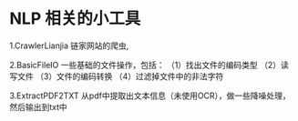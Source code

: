 
# NLP 相关的小工具

1.CrawlerLianjia
链家网站的爬虫, 


2.BasicFileIO
一些基础的文件操作，包括：
（1）找出文件的编码类型
（2）读写文件
（3）文件的编码转换
（4）过滤掉文件中的非法字符

3.ExtractPDF2TXT
从pdf中提取出文本信息（未使用OCR），做一些降噪处理，然后输出到txt中



